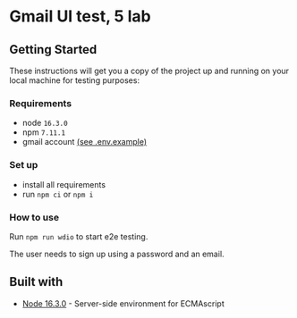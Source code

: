 # Gmail UI test, 5 lab

## Getting Started

These instructions will get you a copy of the project up and running on your local machine for testing purposes:
### Requirements
- node `16.3.0`
- npm `7.11.1`
- gmail account [(see .env.example)](.env.example)

### Set up
- install all requirements
- run `npm ci` or `npm i`

### How to use
Run `npm run wdio` to start e2e testing.

The user needs to sign up using a password and an email.
## Built with

* [Node 16.3.0](https://nodejs.org/) - Server-side environment for ECMAscript
